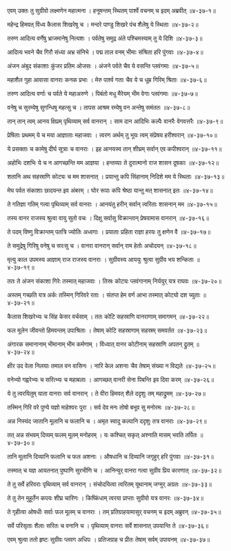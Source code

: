 एवम् उक्तः तु सुग्रीवो लक्ष्मणेन महात्मना ।
हनूमन्तम् स्थितम् पार्श्वे वचनम् च इदम् अब्रवीत् ॥४-३७-१॥

महेन्द्र हिमवत् विंध्य कैलास शिखरेषु च ।
मन्दरे पाण्डु शिखरे पंच शैलेषु ये स्थिताः ॥४-३७-२॥

तरुण आदित्य वर्णेषु भ्राजमानेषु नित्यशः ।
पर्वतेषु समुद्र अंते पश्चिमस्याम् तु ये दिशि ॥४-३७-३॥

आदित्य भवने चैव गिरौ संध्या अभ्र संनिभे ।
पद्म ताल वनम् भीमाः संश्रिता हरि पुंगवाः ॥४-३७-४॥

अंजन अंबुद संकाशाः कुंजर प्रतिम ओजसः ।
अंजने पर्वते चैव ये वसन्ति प्लवंगमाः ॥४-३७-५॥

महाशैल गुहा आवासा वानराः कनक प्रभाः ।
मेरु पार्श्व गताः चैव ये च धूम्र गिरिम् श्रिताः ॥४-३७-६॥

तरुण आदित्य वर्णाः च पर्वते ये महाअरुणे ।
पिबंतो मधु मैरेयम् भीम वेगाः प्लवंगमाः ॥४-३७-७॥

वनेषु च सुरम्येषु सुगन्धिषु महत्सु च ।
तापस आश्रम रम्येषु वन अन्तेषु समंततः ॥४-३७-८॥

तान् तान् त्वम् आनय क्षिप्रम् पृथिव्याम् सर्व वानरान् ।
साम दान आदिभिः कल्पैः वानरैः वेगवत्तरैः ॥४-३७-९॥

प्रेषिताः प्रथमम् ये च मया आज्ञाताः महाजवाः ।
त्वरण अर्थम् तु भूयः त्वम् संप्रेषय हरीश्वरान् ॥४-३७-१०॥

ये प्रसक्ताः च कामेषु दीर्घ सूत्राः च वानराः ।
इह आनयस्व तान् शीघ्रम् सर्वान् एव कपीश्वरान् ॥४-३७-११॥

अहोभिः दशभिः ये च न आगच्छन्ति मम आज्ञया ।
हन्तव्याः ते दुरात्मानो राज शासन दूषकाः ॥४-३७-१२॥

शतानि अथ सहस्राणि कोट्यः च मम शासनात् ।
प्रयान्तु कपि सिंहानाम् निदिशे मम ये स्थिताः ॥४-३७-१३॥

मेघ पर्वत संकाशाः छादयन्त इव अंबरम् ।
घोर रूपाः कपि श्रेष्ठा यान्तु मत् शासनात् इतः ॥४-३७-१४॥

ते गतिज्ञा गतिम् गत्वा पृथिव्याम् सर्व वानराः ।
आनयंतु हरीन् सर्वान् त्वरिताः शासनान् मम ॥४-३७-१५॥

तस्य वानर राजस्य श्रुत्वा वायु सुतो वचः ।
दिक्षु सर्वासु विक्रान्तान् प्रेषयामास वानरान् ॥४-३७-१६॥

ते पदम् विष्णु विक्रान्तम् पतत्रि ज्योतिः अध्वगाः ।
प्रयाताः प्रहिता राज्ञा हरयः तु क्षणेन वै ॥४-३७-१७॥

ते समुद्रेषु गिरिषु वनेषु च सरःसु च ।
वानरा वानरान् सर्वान् राम हेतोः अचोदयन् ॥४-३७-१८॥

मृत्यु काल उपमस्य आज्ञाम् राज राजस्य वानराः ।
सुग्रीवस्य आययुः श्रुत्वा सुग्रीव भय शन्किताः ॥४-३७-१९॥

ततः ते अंजन संकाशा गिरेः तस्मात् महाजवाः ।
तिस्रः कोट्यः प्लवंगानाम् निर्ययुर् यत्र राघवः ॥४-३७-२०॥

अस्तम् गच्छति यत्र अर्कः तस्मिन् गिरिवरे रताः ।
संतप्त हेम वर्ण आभा तस्मात् कोट्यो दश च्युताः ॥४-३७-२१॥

कैलास शिखरेभ्यः च सिंह केसर वर्चसाम् ।
ततः कोटि सहस्राणि वानराणाम् समागमन् ॥४-३७-२२॥

फल मूलेन जीवन्तो हिमवन्तम् उपाश्रिताः ।
तेषाम् कोटि सहस्राणाम् सहस्रम् समवर्तत ॥४-३७-२३॥

अंगारक समानानाम् भीमानाम् भीम कर्मणाम् ।
विंध्यात् वानर कोटीनाम् सहस्राणि अपतन् द्रुतम् ॥४-३७-२४॥

क्षीर उद वेला निलयाः तमाल वन वासिनः ।
नारि केल अशनाः चैव तेषाम् संख्या न विद्यते ॥४-३७-२५॥

वनेभ्यो गह्वरेभ्यः च सरित्भ्यः च महाबलाः ।
आगच्छत् वानरी सेना पिबन्ति इव दिवा करम् ॥४-३७-२६॥

ये तु त्वरयितुम् याता वानराः सर्व वानरान् ।
ते वीरा हिमवत् शैले ददृशुः तम् महाद्रुमम् ॥४-३७-२७॥

तस्मिन् गिरि वरे पुण्ये यज्ञो माहेश्वरः पुरा ।
सर्व देव मनः तोषो बभूव सु मनोरमः ॥४-३७-२८॥

अन्न निस्यंद जातानि मूलानि च फलानि च ।
अमृत स्वादु कल्पानि ददृशुः तत्र वानराः ॥४-३७-२९॥

तत् अन्न संभवम् दिव्यम् फलम् मूलम् मनोहरम् ।
यः कश्चित् सकृत् अश्नाति मासम् भवति तर्पितः ॥४-३७-३०॥

तानि मूलानि दिव्यानि फलानि च फल अशनाः ।
औषधानि च दिव्यानि जगृहुर् हरि पुंगवाः ॥४-३७-३१॥

तस्मात् च यज्ञ आयतनात् पुष्पाणि सुरभीणि च ।
आनिन्युर् वानरा गत्वा सुग्रीव प्रिय कारणात् ॥४-३७-३२॥

ते तु सर्वे हरिवराः पृथिव्याम् सर्व वानरान् ।
संचोदयित्वा त्वरितम् यूथानाम् जग्मुर् अग्रतः ॥४-३७-३३॥

ते तु तेन मुहूर्तेन कपयः शीघ्र चारिणः ।
किष्किंधाम् त्वरया प्राप्ताः सुग्रीवो यत्र वानरः ॥४-३७-३४॥

ते गृहीत्वा ओषधीः सर्वाः फल मूलम् च वानराः ।
तम् प्रतिग्राहयामासुर् वचनम् च इदम् अब्रुवन् ॥४-३७-३५॥

सर्वे परिसृताः शैलाः सरितः च वनानि च ।
पृथिव्याम् वानराः सर्वे शासनात् उपयान्ति ते ॥४-३७-३६॥

एवम् श्रुत्वा ततो हृष्टः सुग्रीवः प्लवग अधिपः ।
प्रतिजग्राह च प्रीतः तेषाम् सर्वम् उपायनम् ॥४-३७-३७॥

